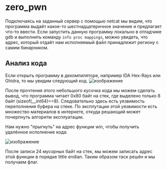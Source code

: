 # zero_pwn

Подключаясь на заданный сервер с помощью netcat мы видим, что программа выдаёт какое-то шестнадцатеричное значение и предлагает что-то ввести. 
Если запустить данную программу локально в отладчике gdb и выполнить команду `info proc mappings`, можно увидеть, что адрес, который отдаёт нам исполняемый файл принадлежит региону с самим бинарником. 

## Анализ кода
Если открыть программу в декомпиляторе, например IDA Hex-Rays или Ghidra, то мы увидим следующий код.
![изображение](https://user-images.githubusercontent.com/64375994/151363202-74e779e7-d6a4-48ef-b93d-fc4f2a4da6ee.png)

После прочтения этого небольшого кусочка кода мы можем сделать вывод, что программа читает 0x80 байт на стек, где выделено только 8 байт (sizeof(__int64)==8). Следовательно здесь есть уязвимость переполнения буфера на стеке. По эксплутации этой уязвимости есть множество материалов в интернете, откуда решающий может почерпнуть алгоритм эксплуатации. 

Нам нужно "прыгнуть" на адрес функции win, чтобы получить удалённое исполнение кода:

![изображение](https://user-images.githubusercontent.com/64375994/151363632-573adf0d-cd70-4057-8b45-cb5e5f1c9573.png)

После записи 24 мусорных байт на стек, мы можем записать адрес этой функции в порядке little endian. Таким образом таск решён и мы получаем флаг.
